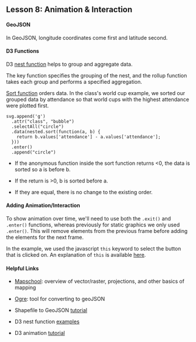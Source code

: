 ## Lesson 8: Animation & Interaction

#### GeoJSON

In GeoJSON, longitude coordinates come first and latitude second.

#### D3 Functions

D3 [nest function](https://github.com/d3/d3-collection/blob/v1.0.7/README.md#nest) helps to group and aggregate data.

The key function specifies the grouping of the nest, and the rollup function takes each group and performs a specified aggregation.

[Sort function](https://developer.mozilla.org/en-US/docs/Web/JavaScript/Reference/Global_Objects/Array/sort) orders data. In the class's world cup example, we sorted our grouped data by attendance so that world cups with the highest attendance were plotted first.
```
svg.append('g')
  .attr("class", "bubble")
  .selectAll("circle")
  .data(nested.sort(function(a, b) {
    return b.values['attendance'] - a.values['attendance'];
  }))
  .enter()
  .append("circle")
```

* If the anonymous function inside the sort function returns <0, the data is sorted so a is before b.

* If the return is >0, b is sorted before a.

* If they are equal, there is no change to the existing order.

#### Adding Animation/Interaction

To show animation over time, we'll need to use both the `.exit()` and `.enter()` functions, whereas previously for static graphics we only used `.enter()`. This will remove elements from the previous frame before adding the elements for the next frame.

In the example, we used the javascript `this` keyword to select the button that is clicked on. An explanation of `this` is available [here](http://tomhicks.github.io/code/2014/08/11/some-of-this.html).

#### Helpful Links

* [Mapschool](https://mapschool.io): overview of vector/raster, projections, and other basics of mapping

* [Ogre](http://ogre.adc4gis.com): tool for converting to geoJSON

* Shapefile to GeoJSON [tutorial](https://ben.balter.com/2013/06/26/how-to-convert-shapefiles-to-geojson-for-use-on-github/)

* D3 nest function [examples](http://bl.ocks.org/phoebebright/raw/3176159/)

* D3 animation [tutorial](http://synthesis.sbecker.net/articles/2012/07/10/learning-d3-part-3-animation-interaction)
